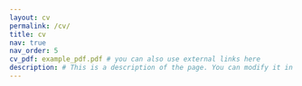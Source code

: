 ```yaml
---
layout: cv
permalink: /cv/
title: cv
nav: true
nav_order: 5
cv_pdf: example_pdf.pdf # you can also use external links here
description: # This is a description of the page. You can modify it in '_pages/cv.md'. You can also change or remove the top pdf download button.
---
```

